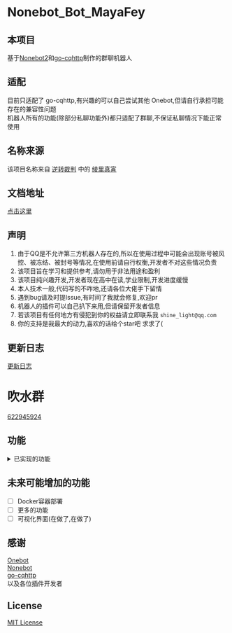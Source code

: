 # Nonebot_Bot_MayaFey
## 本项目
基于[Nonebot2](https://https://v2.nonebot.dev/)和[go-cqhttp](https://github.com/Mrs4s/go-cqhttp)制作的群聊机器人

## 适配
目前只适配了 go-cqhttp,有兴趣的可以自己尝试其他 Onebot,但请自行承担可能存在的兼容性问题  
机器人所有的功能(除部分私聊功能外)都只适配了群聊,不保证私聊情况下能正常使用

## 名称来源
该项目名称来自 [逆转裁判](https://baike.baidu.com/item/%E9%80%86%E8%BD%AC%E8%A3%81%E5%88%A4/56352) 中的 [绫里真宵](https://baike.baidu.com/item/%E7%BB%AB%E9%87%8C%E7%9C%9F%E5%AE%B5/733281)

## 文档地址
[点击这里](https://mayafey.shinelight.xyz)

## 声明
1. 由于QQ是不允许第三方机器人存在的,所以在使用过程中可能会出现账号被风控、被冻结、被封号等情况,在使用前请自行权衡,开发者不对这些情况负责  
2. 该项目旨在学习和提供参考,请勿用于非法用途和盈利  
3. 该项目纯兴趣开发,开发者现在高中在读,学业限制,开发进度缓慢  
4. 本人技术一般,代码写的不咋地,还请各位大佬手下留情  
5. 遇到bug请及时提Issue,有时间了我就会修复,欢迎pr
6. 机器人的插件可以自己扒下来用,但请保留开发者信息
7. 若该项目有任何地方有侵犯到你的权益请立即联系我 `shine_light@qq.com`
8. 你的支持是我最大的动力,喜欢的话给个star吧 求求了(

## 更新日志
[更新日志](https://mayafey.shinelight.xyz/updatelog)

# 吹水群
[622945924](https://jq.qq.com/?_wv=1027&k=ElDdjklL)

## 功能
<details>
<summary>已实现的功能</summary>

### 帮助功能  
- [X] 菜单 
- [X] 插件帮助 ([https://github.com/XZhouQD/nonebot-plugin-help](https://github.com/XZhouQD/nonebot-plugin-help)修改而来)  
### 娱乐功能
- [X] 签到  
- [X] 积分  
- [X] 一言  
- [X] 随机二次元  
- [X] 全网热搜榜  
- [X] 随机笑话  
- [X] 点歌台 ([https://github.com/noneplugin/nonebot-plugin-simplemusic](https://github.com/noneplugin/nonebot-plugin-simplemusic)修改而来)  
- [X] 群词云  ([https://github.com/yzyyz1387/nonebot_plugin_admin](https://github.com/yzyyz1387/nonebot_plugin_admin)修改而来)  
- [X] logo制作  ([https://github.com/noneplugin/nonebot-plugin-logo](https://github.com/noneplugin/nonebot-plugin-logo)修改而来)  
- [X] 表情包制作  ([https://github.com/noneplugin/nonebot-plugin-memes](https://github.com/noneplugin/nonebot-plugin-memes)修改而来)  
- [X] 答案之书  ([https://github.com/A-kirami/nonebot-plugin-answersbook](https://github.com/A-kirami/nonebot-plugin-answersbook)修改而来)
- [X] 到账语音生成  
- [X] 今日运势  ([https://github.com/MinatoAquaCrews/nonebot_plugin_fortune](https://github.com/MinatoAquaCrews/nonebot_plugin_fortune)修改而来)  
- [X] 发言排行榜  ([https://github.com/yzyyz1387/nonebot_plugin_admin](https://github.com/yzyyz1387/nonebot_plugin_admin)修改而来)
- [X] AI聊天  
### 生活功能
- [X] 翻译  ([https://github.com/Lancercmd/nonebot_plugin_translator](https://github.com/Lancercmd/nonebot_plugin_translator)修改而来)  
- [X] 疫情  ([https://github.com/Zeta-qixi/nonebot-plugin-covid19-news](https://github.com/Zeta-qixi/nonebot-plugin-covid19-news)修改而来)  
- [X] 天气  ([https://github.com/kexue-z/nonebot-plugin-heweather](https://github.com/kexue-z/nonebot-plugin-heweather)修改而来)  
- [X] Epic喜加一  ([https://github.com/monsterxcn/nonebot_plugin_epicfree](https://github.com/monsterxcn/nonebot_plugin_epicfree)修改而来)  
- [X] 吃什么  ([https://github.com/MinatoAquaCrews/nonebot_plugin_what2eat](https://github.com/MinatoAquaCrews/nonebot_plugin_what2eat)修改而来)  
- [X] 早晚安  ([https://github.com/MinatoAquaCrews/nonebot_plugin_morning](https://github.com/MinatoAquaCrews/nonebot_plugin_morning)修改而来)   
### 群聊管理功能
- [X] 机器人更新  
- [X] 机器人开关  
- [X] 群管  ([https://github.com/yzyyz1387/nonebot_plugin_admin](https://github.com/yzyyz1387/nonebot_plugin_admin)修改而来)  
- [X] 违禁词  ([https://github.com/yzyyz1387/nonebot_plugin_admin](https://github.com/yzyyz1387/nonebot_plugin_admin)修改而来)  
- [X] 插件控制  
- [X] 插件统计 
- [X] 增删问答   
- [X] 记过
### 私聊管理功能
- [X] SQL查询  
### 权限系统
- [X] 权限检测(被动)  
- [X] 查看权限  
- [X] 设置权限  
### 游戏功能
- [X] 俄罗斯轮盘  ([https://github.com/HibiKier/nonebot_plugin_russian](https://github.com/HibiKier/nonebot_plugin_russian)修改而来)  
- [X] 21点  ([https://github.com/yaowan233/nonebot-plugin-blackjack](https://github.com/yaowan233/nonebot-plugin-blackjack)修改而来)  
### 被动功能
- [X] 恶意触发命令检测  
- [X] 违禁图片检测  
- [X] 闪照捕获  
- [X] 拉群自接受  
- [X] 拉群自接受  
- [X] 复读  
- [X] 定时撤回  
</details>

## 未来可能增加的功能
- [ ] Docker容器部署
- [ ] 更多的功能
- [ ] 可视化界面(在做了,在做了)

## 感谢
[Onebot](https://github.com/botuniverse/onebot-11)  
[Nonebot](https://github.com/nonebot/nonebot2)  
[go-cqhttp](https://github.com/Mrs4s/go-cqhttp)  
以及各位插件开发者

## License
[MIT License](https://opensource.org/licenses/MIT)
